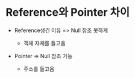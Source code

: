 # Reference와 Pointer 차이

- Reference생긴 이유 => Null 참조 못하게

  - 객체 자체를 들고옴

  

- Pointer => Null 참조 가능

  - 주소를 들고옴